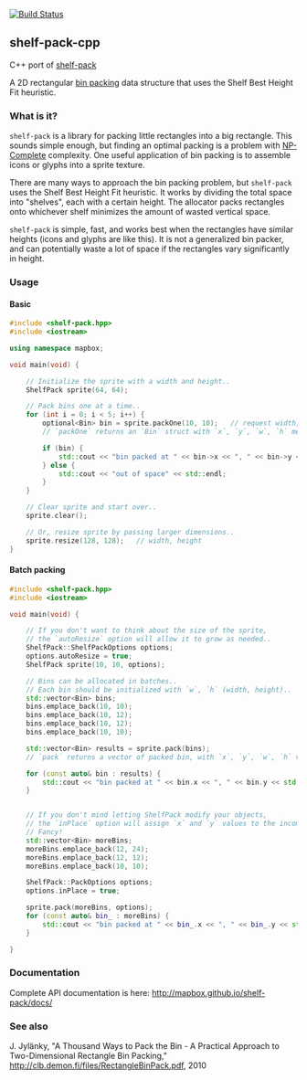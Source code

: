 [![Build Status](https://circleci.com/gh/mapbox/shelf-pack-cpp.svg?style=svg)](https://circleci.com/gh/mapbox/shelf-pack-cpp)

## shelf-pack-cpp

C++ port of [shelf-pack](https://github.com/mapbox/shelf-pack)

A 2D rectangular [bin packing](https://en.wikipedia.org/wiki/Bin_packing_problem)
data structure that uses the Shelf Best Height Fit heuristic.


### What is it?

`shelf-pack` is a library for packing little rectangles into a big rectangle.  This sounds simple enough,
but finding an optimal packing is a problem with [NP-Complete](https://en.wikipedia.org/wiki/NP-completeness)
complexity.  One useful application of bin packing is to assemble icons or glyphs into a sprite texture.

There are many ways to approach the bin packing problem, but `shelf-pack` uses the Shelf Best
Height Fit heuristic.  It works by dividing the total space into "shelves", each with a certain height.
The allocator packs rectangles onto whichever shelf minimizes the amount of wasted vertical space.

`shelf-pack` is simple, fast, and works best when the rectangles have similar heights (icons and glyphs
are like this).  It is not a generalized bin packer, and can potentially waste a lot of space if the
rectangles vary significantly in height.


### Usage

#### Basic

```cpp
#include <shelf-pack.hpp>
#include <iostream>

using namespace mapbox;

void main(void) {

    // Initialize the sprite with a width and height..
    ShelfPack sprite(64, 64);

    // Pack bins one at a time..
    for (int i = 0; i < 5; i++) {
        optional<Bin> bin = sprite.packOne(10, 10);   // request width, height
        // `packOne` returns an `Bin` struct with `x`, `y`, `w`, `h` members..

        if (bin) {
            std::cout << "bin packed at " << bin->x << ", " << bin->y << std::endl;
        } else {
            std::cout << "out of space" << std::endl;
        }
    }

    // Clear sprite and start over..
    sprite.clear();

    // Or, resize sprite by passing larger dimensions..
    sprite.resize(128, 128);   // width, height
}
```


#### Batch packing

```cpp
#include <shelf-pack.hpp>
#include <iostream>

void main(void) {

    // If you don't want to think about the size of the sprite,
    // the `autoResize` option will allow it to grow as needed..
    ShelfPack::ShelfPackOptions options;
    options.autoResize = true;
    ShelfPack sprite(10, 10, options);

    // Bins can be allocated in batches..
    // Each bin should be initialized with `w`, `h` (width, height)..
    std::vector<Bin> bins;
    bins.emplace_back(10, 10);
    bins.emplace_back(10, 12);
    bins.emplace_back(10, 12);
    bins.emplace_back(10, 10);

    std::vector<Bin> results = sprite.pack(bins);
    // `pack` returns a vector of packed bin, with `x`, `y`, `w`, `h` values..

    for (const auto& bin : results) {
        std::cout << "bin packed at " << bin.x << ", " << bin.y << std::endl;
    }


    // If you don't mind letting ShelfPack modify your objects,
    // the `inPlace` option will assign `x` and `y` values to the incoming Bins.
    // Fancy!
    std::vector<Bin> moreBins;
    moreBins.emplace_back(12, 24);
    moreBins.emplace_back(12, 12);
    moreBins.emplace_back(10, 10);

    ShelfPack::PackOptions options;
    options.inPlace = true;

    sprite.pack(moreBins, options);
    for (const auto& bin_ : moreBins) {
        std::cout << "bin packed at " << bin_.x << ", " << bin_.y << std::endl;
    }

}

```

### Documentation

Complete API documentation is here:  http://mapbox.github.io/shelf-pack/docs/


### See also

J. Jylänky, "A Thousand Ways to Pack the Bin - A Practical
Approach to Two-Dimensional Rectangle Bin Packing,"
http://clb.demon.fi/files/RectangleBinPack.pdf, 2010

